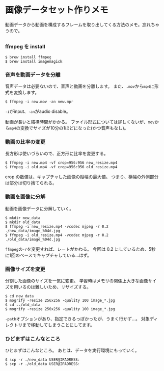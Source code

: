 画像データセット作りメモ
===

動画データから動画を構成するフレームを取り出してくる方法のメモ。忘れちゃうので。

## 

### ffmpeg を install
```
$ brew install ffmpeg
$ brew install imagemagick
```

### 音声を動画データを分離
音声データは必要ないので、音声と動画を分離します。
また、`.mov`から`mp4`に形式を変換します。

```
$ ffmpeg -i new.mov -an new.mpr
```

`-i`がinput、`-an`がaudio disable。

動画が長いと結構時間がかかる。
ファイル形式については詳しくないが、`mov`から`mp4`の変換でサイズが10分の1ほどになった(かつ音声もなし)。

### 動画の比率の変更
長方形は使いづらいので、正方形に比率を変更する。
```
$ ffmpeg -i new.mp4 -vf crop=956:956 new_resize.mp4
$ ffmpeg -i old.mp4 -vf crop=956:956 old_resize.mp4
```

crop の数値は、キャプチャした画像の縦幅の最大値。
つまり、横幅の外側部分は部分は切り捨てられる。

### 動画を画像に分解
動画を画像データに分解していく。
```
$ mkdir new_data
$ mkdir old_data
$ ffmpeg -i new_resize.mp4 -vcodec mjpeg -r 0.2 ./new_data/image_%04d.jpg
$ ffmpeg -i old_resize.mp4 -vcodec mjpeg -r 0.2 ./old_data/image_%04d.jpg
```
`ffmpeg`の`-r`を変更すれば、レートがかわる。
今回は 0.2 にしているため、5秒に1回のペースでキャプチャしている...はず。

### 画像サイズを変更
分割した画像のサイズを一気に変更。
学習時はメモリの関係上大きな画像サイズを用いるのは難しいため、リサイズする。
```
$ cd new_data
$ mogrify -resize 256x256 -quality 100 image_*.jpg  
$ cd ../old_data
$ mogrify -resize 256x256 -quality 100 image_*.jpg  
```

`-path`オプションがあり、指定できるっぽかったが、うまく行かず...。
対象ディレクトリまで移動してしまうことにしてます。

### ひどまずはこんなところ
ひとまずはこんなところ。
あとは、データを実行環境にもっていく。
```
$ scp -r ./new_data USER@IPADRESS:
$ scp -r ./old_data USER@IPADRESS:
```




